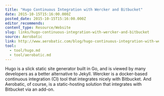```yaml
---
title: "Hugo Continuous Integration with Wercker and Bitbucket"
date: 2015-10-15T15:16:00.000Z
posted_date: 2015-10-15T15:16:00.000Z
editor_recommends:
content_type: Resource/Website
slug: links/hugo-continuous-integration-with-wercker-and-bitbucket
source: Aerobatic
link: http://www.aerobatic.com/blog/hugo-continuous-integration-with-wercker-aerobatic-and-bitbucket.html
tool:
  - tool/hugo.md
  - tool/aerobatic.md
---
```

Hugo is a slick static site generator built in Go, and is viewed by many developers as a better alternative to Jekyll. Wercker is a docker-based continuous integration (CI) tool that integrates nicely with Bitbucket. And Aerobatic, of course, is a static-hosting solution that integrates with Bitbucket via an add-on.



